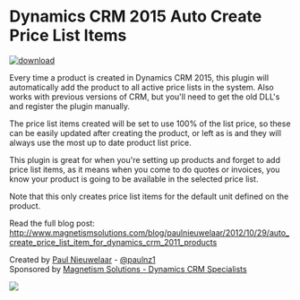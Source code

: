 # Dynamics CRM 2015 Auto Create Price List Items
[![download](https://user-images.githubusercontent.com/14048382/27844360-c7ea9670-6174-11e7-8658-80d356c1ba8f.png)](https://github.com/PaulNieuwelaar/pricelistitems/releases/download/v2.0/AutoCreatePriceListItems_2_0_0_0_managed.zip)

Every time a product is created in Dynamics CRM 2015, this plugin will automatically add the product to all active price lists in the system. Also works with previous versions of CRM, but you'll need to get the old DLL's and register the plugin manually.

The price list items created will be set to use 100% of the list price, so these can be easily updated after creating the product, or left as is and they will always use the most up to date product list price.

This plugin is great for when you're setting up products and forget to add price list items, as it means when you come to do quotes or invoices, you know your product is going to be available in the selected price list.

Note that this only creates price list items for the default unit defined on the product.

Read the full blog post:
http://www.magnetismsolutions.com/blog/paulnieuwelaar/2012/10/29/auto_create_price_list_item_for_dynamics_crm_2011_products

Created by [Paul Nieuwelaar](http://paulnieuwelaar.wordpress.com) - [@paulnz1](https://twitter.com/paulnz1)  
Sponsored by [Magnetism Solutions - Dynamics CRM Specialists](http://www.magnetismsolutions.com)

[![](https://user-images.githubusercontent.com/14048382/30045114-3805d840-9256-11e7-9bdb-323760fb43ea.png)](https://www.paypal.com/cgi-bin/webscr?cmd=_s-xclick&hosted_button_id=WDZ9MWLLWBWFE)
